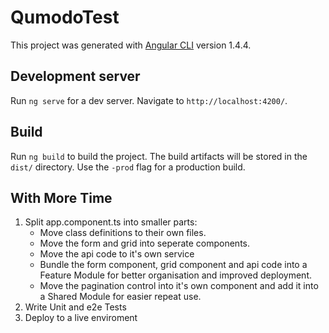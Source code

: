 # QumodoTest

This project was generated with [Angular CLI](https://github.com/angular/angular-cli) version 1.4.4.

## Development server

Run `ng serve` for a dev server. Navigate to `http://localhost:4200/`.

## Build

Run `ng build` to build the project. The build artifacts will be stored in the `dist/` directory. Use the `-prod` flag for a production build.

## With More Time
1. Split app.component.ts into smaller parts:
   * Move class definitions to their own files.
   * Move the form and grid into seperate components.
   * Move the api code to it's own service
   * Bundle the form component, grid component and api code into a Feature Module for better organisation and improved deployment.
   * Move the pagination control into it's own component and add it into a Shared Module for easier repeat use.  
2. Write Unit and e2e Tests
3. Deploy to a live enviroment 


 